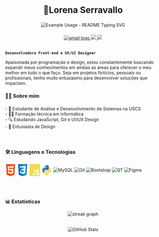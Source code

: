 <h1 align="center">🦋Lorena Serravallo</h1>

###

<p align="center">
  <img src="https://readme-typing-svg.demolab.com?font=Montserrat+Alternates&size=26&pause=1000&color=9D4EF7&width=550&lines=Desenvolvendo+solu%C3%A7%C3%B5es+que+impactam..." alt="Example Usage - README Typing SVG">
</p>


###

<div align="center">
    <a href="mailto:lorenaserravallo@gmail.com"><img src="https://img.shields.io/static/v1?message=Gmail&logo=gmail&label=&color=D14836&logoColor=white&labelColor=&style=for-the-badge" height="35" alt="gmail logo"/>
    </a>
     <a href="https://www.linkedin.com/in/lorena-serravallo-da-silva-209721361/" target="_blank"><img src="https://img.shields.io/badge/-LinkedIn-%230077B5?style=for-the-badge&logo=linkedin&logoColor=white" target="_blank">
     </a> 
    <a href="https://instagram.com/lorenaserravallo" target="_blank"><img src="https://img.shields.io/badge/-Instagram-%23E4405F?style=for-the-badge&logo=instagram&logoColor=white" target="_blank">
    </a>
</div>

<br>


**`Desenvolvedora Front-end e UX/UI Designer`**

Apaixonada por programação e design, estou constantemente buscando expandir meus conhecimentos em ambas as áreas para oferecer o meu melhor em tudo o que faço. Seja em projetos fictícios, pessoais ou profissionais, tenho muito entusiasmo para desenvolver soluções que impactam.

###

<h3 align="left">👩‍💻  Sobre mim</h3>

###

<p align="left">- 📔 Estudante de Análise e Desenvolvimento de Sistemas na USCS <br>- 👩‍🎓  Formação técnica em informática <br>- 🔍 Estudando JavaScript, Git e UI/UX Design <br>- 🤩 Entusiasta de Design</p>

###

<br>

<h3 align="left">🛠 Linguagens e Tecnologias</h3>

###

<div align="left">
  <img align="center" alt="HTML" height="40" width="35" src="https://raw.githubusercontent.com/devicons/devicon/master/icons/html5/html5-original.svg">
  <img align="center" alt="CSS" height="40" width="35" src="https://raw.githubusercontent.com/devicons/devicon/master/icons/css3/css3-original.svg">
  <img align="center" alt="Js" height="40" width="35" src="https://raw.githubusercontent.com/devicons/devicon/master/icons/javascript/javascript-plain.svg">
  <img align="center" alt="Python" height="40" width="35" src="https://raw.githubusercontent.com/devicons/devicon/master/icons/python/python-original.svg">
  <img align="center" alt="MySQL" height="40" width="35" src="https://cdn.jsdelivr.net/gh/devicons/devicon@latest/icons/mysql/mysql-original.svg">
  <img align="center" alt="Git" height="40" width="35" src="https://cdn.jsdelivr.net/gh/devicons/devicon@latest/icons/git/git-original.svg">
  <img align="center" alt="Bootstrap" height="40" width="35" 
  src="https://cdn.jsdelivr.net/gh/devicons/devicon@latest/icons/bootstrap/bootstrap-original.svg"/>
  <img align="center" alt="QT" height="40" width="35" src="https://cdn.jsdelivr.net/gh/devicons/devicon@latest/icons/qt/qt-original.svg">
  <img align="center" alt="Figma" height="40" width="35" src="https://cdn.jsdelivr.net/gh/devicons/devicon@latest/icons/figma/figma-original.svg">
</div>

<br><br>

### 📊 Estatísticas

<div align="center">
  <img src="https://streak-stats.demolab.com?user=Lorenaserravallo&locale=pt-br&mode=daily&theme=radical&hide_border=false&border_radius=5&order=3" height="220" alt="streak graph"  />
</div>
<br>
<p align="center">
<img 
      align="center" 
      alt="GitHub Stats" 
      height="200" 
      width="350"
      src="https://github-readme-stats.vercel.app/api/top-langs/?username=Lorenaserravallo&theme=radical&layout=compact&custom_title=Tecnologias&langs_count=3" 
  />
  
</p>


